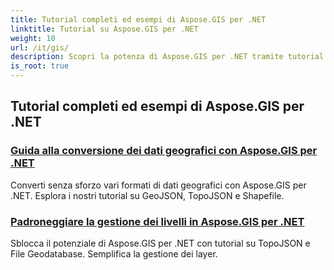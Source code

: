 ```yaml
---
title: Tutorial completi ed esempi di Aspose.GIS per .NET
linktitle: Tutorial su Aspose.GIS per .NET
weight: 10
url: /it/gis/
description: Scopri la potenza di Aspose.GIS per .NET tramite tutorial completi. Padroneggia la conversione GeoData, la creazione di geometrie, l'analisi, la gestione dei layer e altro ancora.
is_root: true
---
```

## Tutorial completi ed esempi di Aspose.GIS per .NET 
### [Guida alla conversione dei dati geografici con Aspose.GIS per .NET](./guide-to-geo-data-conversion/)
Converti senza sforzo vari formati di dati geografici con Aspose.GIS per .NET. Esplora i nostri tutorial su GeoJSON, TopoJSON e Shapefile.
### [Padroneggiare la gestione dei livelli in Aspose.GIS per .NET](./mastering-layer-management/)
Sblocca il potenziale di Aspose.GIS per .NET con tutorial su TopoJSON e File Geodatabase. Semplifica la gestione dei layer.